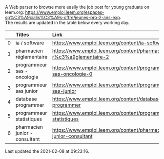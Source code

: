 A Web parser to browse more easily the job post for young graduate on leem.org: https://www.emploi.leem.org/espaces-sp%C3%A9cialis%C3%A9s-offre/jeunes-pro-2-ans-exp.  
The results are updated in the table below every working day.  


|    | Titles                         | Link                                                                |   Department |   Consulted |
|---:|:-------------------------------|:--------------------------------------------------------------------|-------------:|------------:|
|  0 | ia / software                  | https://www.emploi.leem.org/content/ia-software                     |           75 |        1077 |
|  1 | pharmacien réglementaire       | https://www.emploi.leem.org/content/pharmacien-r%c3%a9glementaire-2 |           75 |        1010 |
|  2 | programmeur sas - oncologie    | https://www.emploi.leem.org/content/programmeur-sas-oncologie-0     |           75 |         896 |
|  3 | programmeur sas junior         | https://www.emploi.leem.org/content/programmeur-sas-junior          |           75 |          89 |
|  4 | database programmer            | https://www.emploi.leem.org/content/database-programmer             |           92 |        2495 |
|  5 | programmeur statistiques       | https://www.emploi.leem.org/content/programmeur-statistiques        |           92 |        2851 |
|  6 | pharmacien junior - consultant | https://www.emploi.leem.org/content/pharmacien-junior-consultant    |           75 |         125 |
  
Last updated the 2021-02-08 at 09:23:16.
